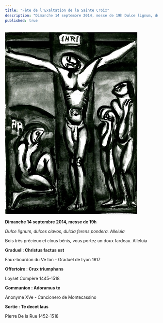 ```yaml
---
title: "Fête de l'Exaltation de la Sainte Croix"
description: "Dimanche 14 septembre 2014, messe de 19h Dulce lignum, dulces clavos, dulcia ferens pondera. Alleluia Bois très précieux et clous bénis, vous portez un doux fardeau. Alleluia Graduel : Christus factus est Faux-bourdon du Ve ton - Graduel de Lyon 1817..."
published: true
---
```



![](/images/2014-09-13-christ-en-croix-g-rouault.jpg)

**Dimanche 14 septembre 2014, messe de 19h**

*Dulce lignum, dulces clavos, dulcia ferens pondera. Alleluia*

Bois très précieux et clous bénis, vous portez un doux fardeau. Alleluia

**Graduel : Christus factus est**

Faux-bourdon du Ve ton - Graduel de Lyon 1817

**Offertoire : Crux triumphans**

Loyset Compère 1445-1518

**Communion : Adoramus te**

Anonyme XVe - Cancionero de Montecassino

**Sortie : Te decet laus**

Pierre De la Rue 1452-1518